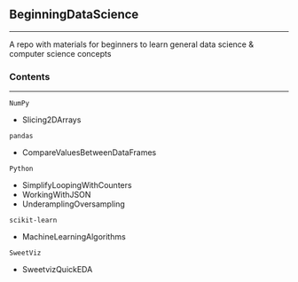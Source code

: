 ## BeginningDataScience
---

A repo with materials for beginners to learn general data science & computer science concepts

### Contents
---

`NumPy`
- Slicing2DArrays

`pandas`
- CompareValuesBetweenDataFrames

`Python`
- SimplifyLoopingWithCounters
- WorkingWithJSON
- UnderamplingOversampling

`scikit-learn`
- MachineLearningAlgorithms

`SweetViz`
- SweetvizQuickEDA
